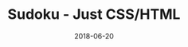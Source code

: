 ---
title: 'Sudoku - Just CSS/HTML'
description: 'Complete a sudoku puzzle without Javascript or server-side interaction.'
gametype: 'medium'
gameid: 68
date: 2018-06-20
tags: []
draft: false
type: 'games'
num19: [{'idx':1,'arr1':[1,2,3,4,5,6,7,8,9],'arr2':[1,2,3,4,5,6,7,8,9]},{'idx':2,'arr1':[1,2,3,4,5,6,7,8,9],'arr2':[1,2,3,4,5,6,7,8,9]},{'idx':3,'arr1':[1,2,3,4,5,6,7,8,9],'arr2':[1,2,3,4,5,6,7,8,9]},{'idx':4,'arr1':[1,2,3,4,5,6,7,8,9],'arr2':[1,2,3,4,5,6,7,8,9]},{'idx':5,'arr1':[1,2,3,4,5,6,7,8,9],'arr2':[1,2,3,4,5,6,7,8,9]},{'idx':6,'arr1':[1,2,3,4,5,6,7,8,9],'arr2':[1,2,3,4,5,6,7,8,9]},{'idx':7,'arr1':[1,2,3,4,5,6,7,8,9],'arr2':[1,2,3,4,5,6,7,8,9]},{'idx':8,'arr1':[1,2,3,4,5,6,7,8,9],'arr2':[1,2,3,4,5,6,7,8,9]},{'idx':9,'arr1':[1,2,3,4,5,6,7,8,9],'arr2':[1,2,3,4,5,6,7,8,9]}]
puzzle: [[0, 6, 0, 2, 3, 8, 0, 9, 0], [0, 9, 0, 0, 0, 0, 0, 2, 0], [0, 0, 0, 0, 4, 0, 0, 0, 0], [0, 0, 7, 0, 0, 0, 8, 0, 0], [0, 0, 8, 0, 0, 0, 4, 0, 0], [5, 3, 0, 0, 0, 0, 0, 7, 1], [2, 0, 0, 0, 0, 0, 0, 0, 6], [0, 4, 0, 7, 0, 5, 0, 3, 0], [0, 0, 3, 6, 0, 4, 2, 0, 0]]
layout: 'sudokucssstatic'
---